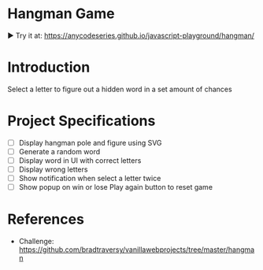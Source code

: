 # Hangman Game
▶️ Try it at: https://anycodeseries.github.io/javascript-playground/hangman/

# Introduction
Select a letter to figure out a hidden word in a set amount of chances

# Project Specifications
- [ ] Display hangman pole and figure using SVG
- [ ] Generate a random word
- [ ] Display word in UI with correct letters
- [ ] Display wrong letters
- [ ] Show notification when select a letter twice
- [ ] Show popup on win or lose
Play again button to reset game

# References
- Challenge: https://github.com/bradtraversy/vanillawebprojects/tree/master/hangman